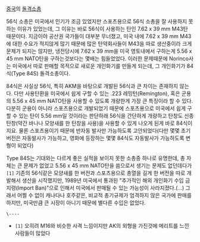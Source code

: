 [중국](%EC%A4%91%EA%B5%AD.md)의
[돌격소총](%EB%8F%8C%EA%B2%A9%EC%86%8C%EC%B4%9D.md)

56식 소총은 미국에서 인기가 조금 있었지만 스포츠용으로 56식 소총을 잘 사용하지 못하는 이유가 있었는데, 그 이유는 바로 56식이
사용하는 탄인 7.62 x 39 mm M43탄 때문이다. 지금이야 공산권 국가들이 대부분 무너졌고, 미국 내에 7.62 x 39 mm
M43에 대한 수요가 적지않게 많기 때문에 많은 탄약회사들이 M43을 따로 생산중이라 크게 문제가 되지는 않지만, 냉전당시에 7.62 x
39 mm을 미국 영토내에서 구하는게 5.56 x 45 mm NATO탄을 구하는것보다는 몇배는 힘들었었다. 이러한 문제때문에
Norinco사는 미국에서 따로 판매할 목적으로 새로운 개인화기를 만들게 되는데, 그 개인화기가 84식(Type 84S) 돌격소총이다.

84식은 사실상 56식, 특히 AKM을 바탕으로 개발된 56식과 큰 차이는 존재하지 않는다. 다만 사용탄환을 미국에서 쉽게 구할 수 있는
.223 레밍턴(Remington), 혹은 군용의 5.56 x 45 mm NATO탄을 사용할 수 있도록 개량한게 가장 큰 특징이라 할 수
있다. 다분히 군용이 아니라 스포츠용으로 개발되었기 때문에 스포츠용으로 미국에서 쉽게 구할 수 있는 탄이 5.56 mm일 것이라는 판단하래
56식을 간단하게 개량하고 탄창도 신종 탄창(약간 바나나 모양새를 한 탄창을 사용)을 사용할 수 있게 나오게 된게 바로 84식이지요. 물론
스포츠용이기 때문에 반자동 발사만 가능하도록 고안되었다(다만 몇몇 초기버전은 자동발사가 가능하고, 영화에 등장하는 몇몇 84식도 자동발사가
가능하도록 변형이 되었다)

Type 84S는 기대와는 다르게 좋은 실적을 보이지 못한 소총중 하나로 유명한데, 총 자체는 큰 문제가 없었고 5.56 x 45 mm
NATO탄을 씀으로서 생기는 문제도 없던데다가`[1]` 기존의 56식같은 모양새를 한 버전과 스포츠용으로 총열을 길게 한 버전을 따로
개발해서 생산을 시작했지만, 1989년 미국에서 통과된 "추가적인 해외 개인화기 수입 금지령(Import Ban)"으로 인해서 미국에서
판매될 수 있는 가능성이 사라지졌다.(...) 그래서 어쩔 수 없이 캐나다나 호주같은, 비교적 총기규제가 엄격하지 않은 국가에 판매를
하지만, 미국만큼 큰 시장이 아니기 때문에 별다른 수입은 없었다.

`\----`

  * `[1]` 오히려 M16와 비슷한 사격 느낌이지만 AK의 외형을 가진것에 메리트를 느낀 사람들이 많았다

